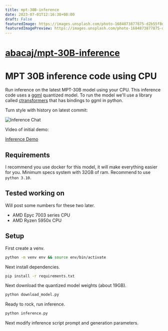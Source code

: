 ```yaml
---
title: mpt-30B-inference
date: 2023-07-01T12:16:38+08:00
draft: False
featuredImage: https://images.unsplash.com/photo-1684873877875-d2b55f8df0f0?ixid=M3w0NjAwMjJ8MHwxfHJhbmRvbXx8fHx8fHx8fDE2ODgxODQ5ODN8&ixlib=rb-4.0.3
featuredImagePreview: https://images.unsplash.com/photo-1684873877875-d2b55f8df0f0?ixid=M3w0NjAwMjJ8MHwxfHJhbmRvbXx8fHx8fHx8fDE2ODgxODQ5ODN8&ixlib=rb-4.0.3
---
```


# [abacaj/mpt-30B-inference](https://github.com/abacaj/mpt-30B-inference)

# MPT 30B inference code using CPU

Run inference on the latest MPT-30B model using your CPU. This inference code uses a [ggml](https://github.com/ggerganov/ggml) quantized model. To run the model we'll use a library called [ctransformers](https://github.com/marella/ctransformers) that has bindings to ggml in python.

Turn style with history on latest commit:

![Inference Chat](https://user-images.githubusercontent.com/7272343/248859199-28a82f3d-ee54-44e4-b22d-ca348ac667e3.png)

Video of initial demo:

[Inference Demo](https://github.com/abacaj/mpt-30B-inference/assets/7272343/486fc9b1-8216-43cc-93c3-781677235502)

## Requirements

I recommend you use docker for this model, it will make everything easier for you. Minimum specs system with 32GB of ram. Recommend to use `python 3.10`.

## Tested working on

Will post some numbers for these two later.

- AMD Epyc 7003 series CPU
- AMD Ryzen 5950x CPU

## Setup

First create a venv.

```sh
python -m venv env && source env/bin/activate
```

Next install dependencies.

```sh
pip install -r requirements.txt
```

Next download the quantized model weights (about 19GB).

```sh
python download_model.py
```

Ready to rock, run inference.

```sh
python inference.py
```

Next modify inference script prompt and generation parameters.
